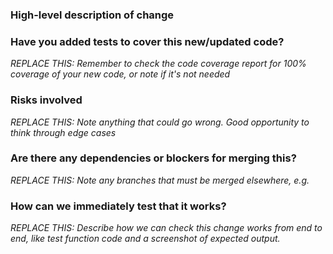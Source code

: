 ### High-level description of change


### Have you added tests to cover this new/updated code?

_REPLACE THIS: Remember to check the code coverage report for 100% coverage of your new code, or note if it's not needed_

### Risks involved

_REPLACE THIS: Note anything that could go wrong. Good opportunity to think through edge cases_

### Are there any dependencies or blockers for merging this?

_REPLACE THIS: Note any branches that must be merged elsewhere, e.g._

### How can we immediately test that it works?

_REPLACE THIS: Describe how we can check this change works from end to end, like test function code and a screenshot of expected output._
